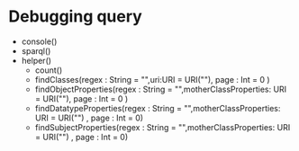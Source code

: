 # Debugging query

- console()
- sparql()
- helper()
  - count()
  - findClasses(regex : String = "",uri:URI = URI(""), page : Int = 0 )
  - findObjectProperties(regex : String = "",motherClassProperties: URI = URI(""), page : Int = 0 ) 
  - findDatatypeProperties(regex : String = "",motherClassProperties: URI = URI("") , page : Int = 0) 
  - findSubjectProperties(regex : String = "",motherClassProperties: URI = URI("") , page : Int = 0) 
  
